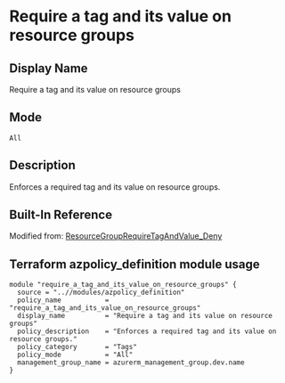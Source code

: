 # Require a tag and its value on resource groups

## Display Name

Require a tag and its value on resource groups

## Mode

`All`

## Description

Enforces a required tag and its value on resource groups.

## Built-In Reference

Modified from: [ResourceGroupRequireTagAndValue_Deny](https://github.com/Azure/azure-policy/blob/master/built-in-policies/policyDefinitions/Tags/ResourceGroupRequireTagAndValue_Deny.json)

Terraform azpolicy_definition module usage
-----

```hcl
module "require_a_tag_and_its_value_on_resource_groups" {
  source = "..//modules/azpolicy_definition"
  policy_name           = "require_a_tag_and_its_value_on_resource_groups"
  display_name          = "Require a tag and its value on resource groups"
  policy_description    = "Enforces a required tag and its value on resource groups."
  policy_category       = "Tags"
  policy_mode           = "All"
  management_group_name = azurerm_management_group.dev.name
}
```
